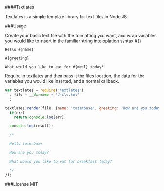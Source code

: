 ####Textlates

Textlates is a simple template library for text files in Node.JS

###Usage

Create your basic text file with the formatting you want, and wrap variables you would like to insert in the familiar string interoplation syntax #{}

```
Hello #{name}

#{greeting}

What would you like to eat for #{meal} today?
```

Require in textlates and then pass it the files location, the data for the variables you would like inserted, and a normal callback.

```javascript
var textlates = require('textlates')
  , file = __dirname + '/file.txt'
  ;

textlates.render(file, {name: 'taterbase', greeting: 'How are you today?', meal: 'breakfast'}, function(err, result){
  if(err)
    return console.log(err);

  console.log(result);

  /*

  Hello taterbase

  How are you today?

  What would you like to eat for breakfast today?

  */
});
```

###License
MIT
